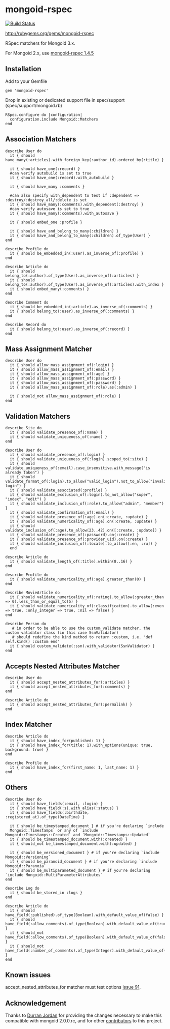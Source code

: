 mongoid-rspec
=

[![Build Status](https://secure.travis-ci.org/evansagge/mongoid-rspec.png?branch=master)](https://travis-ci.org/evansagge/mongoid-rspec)

http://rubygems.org/gems/mongoid-rspec

RSpec matchers for Mongoid 3.x.

For Mongoid 2.x, use [mongoid-rspec 1.4.5](http://rubygems.org/gems/mongoid-rspec/versions/1.4.5)

Installation
-
Add to your Gemfile

    gem 'mongoid-rspec'

Drop in existing or dedicated support file in spec/support (spec/support/mongoid.rb)

    RSpec.configure do |configuration|
      configuration.include Mongoid::Matchers
    end

Association Matchers
-
    describe User do
      it { should have_many(:articles).with_foreign_key(:author_id).ordered_by(:title) }

      it { should have_one(:record) }
      #can verify autobuild is set to true
      it { should have_one(:record).with_autobuild }

      it { should have_many :comments }

      #can also specify with_dependent to test if :dependent => :destroy/:destroy_all/:delete is set
      it { should have_many(:comments).with_dependent(:destroy) }
      #can verify autosave is set to true
      it { should have_many(:comments).with_autosave }

      it { should embed_one :profile }

      it { should have_and_belong_to_many(:children) }
      it { should have_and_belong_to_many(:children).of_type(User) }
    end

    describe Profile do
      it { should be_embedded_in(:user).as_inverse_of(:profile) }
    end

    describe Article do
      it { should belong_to(:author).of_type(User).as_inverse_of(:articles) }
      it { should belong_to(:author).of_type(User).as_inverse_of(:articles).with_index }
      it { should embed_many(:comments) }
    end

    describe Comment do
      it { should be_embedded_in(:article).as_inverse_of(:comments) }
      it { should belong_to(:user).as_inverse_of(:comments) }
    end

    describe Record do
      it { should belong_to(:user).as_inverse_of(:record) }
    end

Mass Assignment Matcher
-
    describe User do
      it { should allow_mass_assignment_of(:login) }
      it { should allow_mass_assignment_of(:email) }
      it { should allow_mass_assignment_of(:age) }
      it { should allow_mass_assignment_of(:password) }
      it { should allow_mass_assignment_of(:password) }
      it { should allow_mass_assignment_of(:role).as(:admin) }

      it { should_not allow_mass_assignment_of(:role) }
    end

Validation Matchers
-
    describe Site do
      it { should validate_presence_of(:name) }
      it { should validate_uniqueness_of(:name) }
    end

    describe User do
      it { should validate_presence_of(:login) }
      it { should validate_uniqueness_of(:login).scoped_to(:site) }
      it { should validate_uniqueness_of(:email).case_insensitive.with_message("is already taken") }
      it { should validate_format_of(:login).to_allow("valid_login").not_to_allow("invalid login") }
      it { should validate_associated(:profile) }
      it { should validate_exclusion_of(:login).to_not_allow("super", "index", "edit") }
      it { should validate_inclusion_of(:role).to_allow("admin", "member") }
      it { should validate_confirmation_of(:email) }
      it { should validate_presence_of(:age).on(:create, :update) }
      it { should validate_numericality_of(:age).on(:create, :update) }
      it { should validate_inclusion_of(:age).to_allow(23..42).on([:create, :update]) }
      it { should validate_presence_of(:password).on(:create) }
      it { should validate_presence_of(:provider_uid).on(:create) }
      it { should validate_inclusion_of(:locale).to_allow([:en, :ru]) }
	  end

    describe Article do
      it { should validate_length_of(:title).within(8..16) }
    end

    describe Profile do
      it { should validate_numericality_of(:age).greater_than(0) }
    end

    describe MovieArticle do
      it { should validate_numericality_of(:rating).to_allow(:greater_than => 0).less_than_or_equal_to(5) }
      it { should validate_numericality_of(:classification).to_allow(:even => true, :only_integer => true, :nil => false) }
    end

    describe Person do
       # in order to be able to use the custom_validate matcher, the custom validator class (in this case SsnValidator)
       # should redefine the kind method to return :custom, i.e. "def self.kind() :custom end"
      it { should custom_validate(:ssn).with_validator(SsnValidator) }
    end

Accepts Nested Attributes Matcher
-
    describe User do
      it { should accept_nested_attributes_for(:articles) }
      it { should accept_nested_attributes_for(:comments) }
    end

    describe Article do
      it { should accept_nested_attributes_for(:permalink) }
    end

Index Matcher
-
    describe Article do
      it { should have_index_for(published: 1) }
      it { should have_index_for(title: 1).with_options(unique: true, background: true) }
    end

    describe Profile do
      it { should have_index_for(first_name: 1, last_name: 1) }
    end

Others
-
    describe User do
      it { should have_fields(:email, :login) }
      it { should have_field(:s).with_alias(:status) }
      it { should have_fields(:birthdate, :registered_at).of_type(DateTime) }

      it { should be_timestamped_document } # if you're declaring `include
      Mongoid::Timestamps` or any of `include Mongoid::Timestamps::Created` and `Mongoid::Timestamps::Updated`
      it { should be_timestamped_document.with(:created) }
      it { should_not be_timestamped_document.with(:updated) }

      it { should be_versioned_document } # if you're declaring `include Mongoid::Versioning`
      it { should be_paranoid_document } # if you're declaring `include Mongoid::Paranoia`
      it { should be_multiparameted_document } # if you're declaring `include Mongoid::MultiParameterAttributes`
    end

    describe Log do
      it { should be_stored_in :logs }
    end

    describe Article do
      it { should have_field(:published).of_type(Boolean).with_default_value_of(false) }
      it { should have_field(:allow_comments).of_type(Boolean).with_default_value_of(true) }
      it { should_not have_field(:allow_comments).of_type(Boolean).with_default_value_of(false) }
      it { should_not have_field(:number_of_comments).of_type(Integer).with_default_value_of(1) }
    end

Known issues
-

accept_nested_attributes_for matcher must test options [issue 91](https://github.com/evansagge/mongoid-rspec/issues/91).

Acknowledgement
-
Thanks to [Durran Jordan](https://github.com/durran) for providing the changes necessary to make
this compatible with mongoid 2.0.0.rc, and for other [contributors](https://github.com/evansagge/mongoid-rspec/contributors)
to this project.
